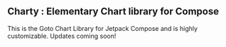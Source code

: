 ## Charty : Elementary Chart library for Compose

This is the Goto Chart Library for Jetpack Compose and is highly customizable. Updates coming soon!
